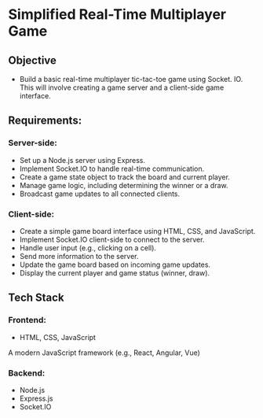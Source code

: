 # Simplified Real-Time Multiplayer Game

## Objective
* Build a basic real-time multiplayer tic-tac-toe game using Socket. IO. This will involve creating a game server and a client-side game interface.

## Requirements:

### Server-side:

* Set up a Node.js server using Express.
* Implement Socket.IO to handle real-time communication.
* Create a game state object to track the board and current player.
* Manage game logic, including determining the winner or a draw.
* Broadcast game updates to all connected clients.

### Client-side:

* Create a simple game board interface using HTML, CSS, and JavaScript.
* Implement Socket.IO client-side to connect to the server.
* Handle user input (e.g., clicking on a cell).
* Send more information to the server.
* Update the game board based on incoming game updates.
* Display the current player and game status (winner, draw).


## Tech Stack

### Frontend:

* HTML, CSS, JavaScript

A modern JavaScript framework (e.g., React, Angular, Vue)

### Backend:

* Node.js
* Express.js
* Socket.IO
